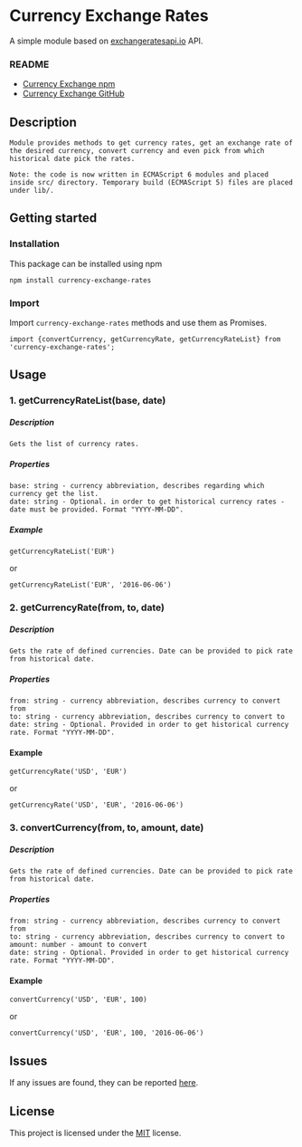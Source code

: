 # Currency Exchange Rates

A simple module based on [exchangeratesapi.io](https://exchangeratesapi.io/) API.

### README
- [Currency Exchange npm]()
- [Currency Exchange GitHub](https://github.com/simaskem/currency-exchange)

## Description
```
Module provides methods to get currency rates, get an exchange rate of the desired currency, convert currency and even pick from which historical date pick the rates.
```
```
Note: the code is now written in ECMAScript 6 modules and placed inside src/ directory. Temporary build (ECMAScript 5) files are placed under lib/.
```

## Getting started

### Installation
This package can be installed using npm

```
npm install currency-exchange-rates
```

### Import
Import `currency-exchange-rates` methods and use them as Promises.

```
import {convertCurrency, getCurrencyRate, getCurrencyRateList} from 'currency-exchange-rates';
```

## Usage

### 1. getCurrencyRateList(base, date)

##### Description
```
Gets the list of currency rates.
```

##### Properties
```
base: string - currency abbreviation, describes regarding which currency get the list.
date: string - Optional. in order to get historical currency rates - date must be provided. Format "YYYY-MM-DD".
```

##### Example
```
getCurrencyRateList('EUR')
```
or
```
getCurrencyRateList('EUR', '2016-06-06')
```

### 2. getCurrencyRate(from, to, date)

##### Description
```
Gets the rate of defined currencies. Date can be provided to pick rate from historical date.
```

##### Properties
```
from: string - currency abbreviation, describes currency to convert from
to: string - currency abbreviation, describes currency to convert to
date: string - Optional. Provided in order to get historical currency rate. Format "YYYY-MM-DD".
```

#### Example
```
getCurrencyRate('USD', 'EUR')
```
or
```
getCurrencyRate('USD', 'EUR', '2016-06-06')
```

### 3. convertCurrency(from, to, amount, date)

##### Description
```
Gets the rate of defined currencies. Date can be provided to pick rate from historical date.
```

##### Properties
```
from: string - currency abbreviation, describes currency to convert from
to: string - currency abbreviation, describes currency to convert to
amount: number - amount to convert
date: string - Optional. Provided in order to get historical currency rate. Format "YYYY-MM-DD".
```

#### Example
```
convertCurrency('USD', 'EUR', 100)
```
or
```
convertCurrency('USD', 'EUR', 100, '2016-06-06')
```

## Issues
If any issues are found, they can be reported [here](https://github.com/simaskem/currency-exchange/issues).

## License

This project is licensed under the [MIT](LICENSE) license.

